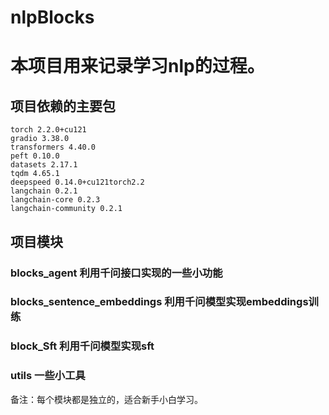 # nlpBlocks

# 本项目用来记录学习nlp的过程。

## 项目依赖的主要包
```
torch 2.2.0+cu121
gradio 3.38.0
transformers 4.40.0
peft 0.10.0
datasets 2.17.1
tqdm 4.65.1
deepspeed 0.14.0+cu121torch2.2
langchain 0.2.1
langchain-core 0.2.3
langchain-community 0.2.1
```
## 项目模块
### blocks_agent  利用千问接口实现的一些小功能
### blocks_sentence_embeddings 利用千问模型实现embeddings训练
### block_Sft   利用千问模型实现sft
### utils     一些小工具

备注：每个模块都是独立的，适合新手小白学习。



